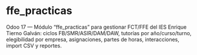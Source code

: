 # ffe_practicas
Odoo 17 — Módulo “ffe_practicas” para gestionar FCT/FFE del IES Enrique Tierno Galván: ciclos FB/SMR/ASIR/DAM/DAW, tutorías por año/curso/turno, elegibilidad por empresa, asignaciones, partes de horas, interacciones, import CSV y reportes.
